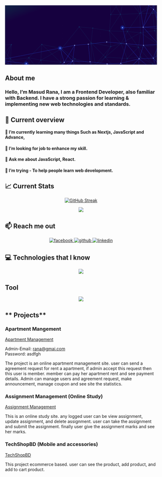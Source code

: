 ![An old rock in the desert](https://raw.githubusercontent.com/masud040/masud040/main/Untitled.png)

## **About me**

### Hello, I’m Masud Rana, I am a Frontend Developer, also familiar with Backend. I have a strong passion for learning & implementing new web technologies and standards.

## **👀 Current overview**

#### 🔭 I’m currently learning many things Such as Nextjs, JavaScript and Advance,

#### 👯 I’m looking for job to enhance my skill.

#### 💬 Ask me about JavaScript, React.

#### 🤔 I’m trying - To help people learn web development.

## **📈 Current Stats**

<p align="center">
  <a href="https://git.io/streak-stats">
    <img src="https://github-readme-streak-stats.herokuapp.com?user=masud040&theme=shadow-purple" alt="GitHub Streak">
  </a>
</p>

<p align="center">
  <a >
    <img src="https://github-readme-stats.vercel.app/api/top-langs/?username=anuraghazra" >
  </a>
</p>

## **📫 Reach me out**

<div align="center">
<a href="https://www.facebook.com/masudinfo040" target="_blank">
<img src=https://img.shields.io/badge/facebook-%232E87FB.svg?&style=for-the-badge&logo=facebook&logoColor=white alt=facebook style="margin-bottom: 5px;" />
</a>
<a href="https://github.com/masud040" target="_blank">
<img src=https://img.shields.io/badge/github-%2324292e.svg?&style=for-the-badge&logo=github&logoColor=white alt=github style="margin-bottom: 5px;" />
</a>
<a href="https://linkedin.com/in/masud040" target="_blank">
<img src=https://img.shields.io/badge/linkedin-%231E77B5.svg?&style=for-the-badge&logo=linkedin&logoColor=white alt=linkedin style="margin-bottom: 5px;" />
</a>  
</div>

## **💻 Technologies that I know**

<p align="center">
  <a href="https://skillicons.dev">
    <img src="https://skillicons.dev/icons?i=html,css,javascript,tailwind,bootstrap,react,firebase,nodejs,express,mongo" />
  </a>
</p>

## **Tool**

<p align="center">
  <a href="https://skillicons.dev">
    <img src="https://skillicons.dev/icons?i=vscode,git,github,figma,vite" >
  </a>
</p>

## ** Projects**

### **Apartment Mangement**

[Apartment Management](656302e3fdb1c34864781917--super-torrone-00cc08.netlify.app)

Admin-Email: rana@gmai.com <br>
Password: asdfgh

<p>The project is an online apartment management site. user can send a agreement request for rent a apartment, if admin accept this request then this user is member. member can pay her apartment rent and see payment details. Admin can manage users and agreement request, make announcement, manage coupon and see site the statistics.</p>

### **Assignment Management (Online Study)**

[Assignment Management](https://6549368f8aef333804f980fe--fabulous-sunburst-130e1e.netlify.app)

<p>This is an online study site. any logged user can be view assignment, update assignment, and delete assignment. user can take the assignment and submit the assignment. finally user give the assignment marks and see her marks.</p>

### **TechShopBD (Mobile and accessories)**

[TechShopBD](https://657407d2648ed72ca8177249--warm-blini-6e9c08.netlify.app)

<p>This project ecommerce based. user can see the product, add product, and add to cart product.</p>
